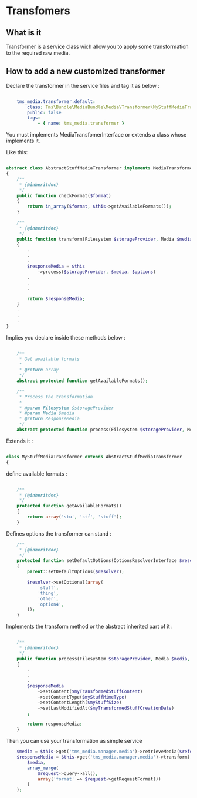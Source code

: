 Transfomers
===========

What is it
----------

Transformer is a service class wich allow you to apply some transformation to the required raw media.


How to add a new customized transformer
---------------------------------------

Declare the transformer in the service files and tag it as below :

```yml

    tms_media.transformer.default:
        class: Tms\Bundle\MediaBundle\Media\Transformer\MyStuffMediaTransformer
        public: false
        tags:
            - { name: tms_media.transformer }
```

You must implements MediaTransfomerInterface or extends a class whose implements it.

Like this:

```php

abstract class AbstractStuffMediaTransformer implements MediaTransformerInterface
{
    /**
     * {@inheritdoc}
     */
    public function checkFormat($format)
    {
        return in_array($format, $this->getAvailableFormats());
    }

    /**
     * {@inheritdoc}
     */
    public function transform(Filesystem $storageProvider, Media $media, array $options = array())
    {
        .
        .
        .
        $responseMedia = $this
            ->process($storageProvider, $media, $options)
        .
        .
        .

        return $responseMedia;
    }
    .
    .
    .
}
```

Implies you declare inside these methods below :

```php

    /**
     * Get available formats
     *
     * @return array
     */
    abstract protected function getAvailableFormats();

    /**
     * Process the transformation
     *
     * @param Filesystem $storageProvider
     * @param Media $media
     * @return ResponseMedia
     */
    abstract protected function process(Filesystem $storageProvider, Media $media, array $options = array());

```

Extends it :

```php

class MyStuffMediaTransformer extends AbstractStuffMediaTransformer
{
```

define available formats :

```php

    /**
     * {@inheritdoc}
     */
    protected function getAvailableFormats()
    {
        return array('stu', 'stf', 'stuff');
    }
```

Defines options the transformer can stand :

```php
    /**
     * {@inheritdoc}
     */
    protected function setDefaultOptions(OptionsResolverInterface $resolver)
    {
        parent::setDefaultOptions($resolver);

        $resolver->setOptional(array(
            'stuff',
            'thing',
            'other',
            'option4',
        ));
    }
```

Implements the transform method or the abstract inherited part of it :

```php

    /**
     * {@inheritdoc}
     */
    public function process(Filesystem $storageProvider, Media $media, array $options = array())
    {
    	.
    	.
    	.
        $responseMedia
            ->setContent($myTransformedStuffContent)
            ->setContentType($myStuffMimeType)
            ->setContentLength($myStuffSize)
            ->setLastModifiedAt($myTransformedStuffCreationDate)
        ;

        return responseMedia;
    }
```

Then you can use your transformation as simple service

```php
	$media = $this->get('tms_media.manager.media')->retrieveMedia($reference);
    $responseMedia = $this->get('tms_media.manager.media')->transform(
        $media,
        array_merge(
            $request->query->all(),
            array('format' => $request->getRequestFormat())
        )
    );
```
